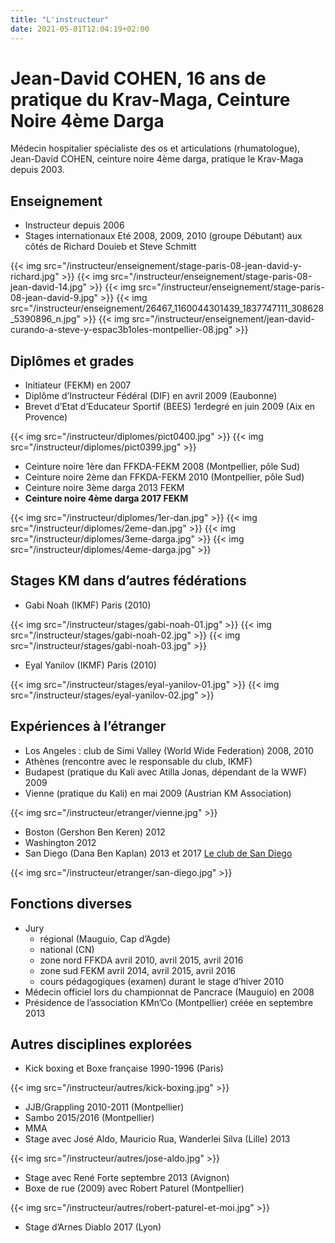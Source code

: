 ```yaml
---
title: "L'instructeur"
date: 2021-05-01T12:04:19+02:00
---
```


# Jean-David COHEN, 16 ans de pratique du Krav-Maga, Ceinture Noire 4ème Darga

Médecin hospitalier spécialiste des os et articulations (rhumatologue), Jean-David COHEN, ceinture noire 4ème darga, pratique le Krav-Maga depuis 2003.

## Enseignement

- Instructeur depuis 2006
- Stages internationaux Eté 2008, 2009, 2010 (groupe Débutant) aux côtés de Richard Douieb et Steve Schmitt

{{< img src="/instructeur/enseignement/stage-paris-08-jean-david-y-richard.jpg" >}}
{{< img src="/instructeur/enseignement/stage-paris-08-jean-david-14.jpg" >}}
{{< img src="/instructeur/enseignement/stage-paris-08-jean-david-9.jpg" >}}
{{< img src="/instructeur/enseignement/26467_1160044301439_1837747111_308628_5390896_n.jpg" >}}
{{< img src="/instructeur/enseignement/jean-david-curando-a-steve-y-espac3b1oles-montpellier-08.jpg" >}}

## Diplômes et grades

- Initiateur (FEKM) en 2007
- Diplôme d’Instructeur Fédéral (DIF) en avril 2009 (Eaubonne)
- Brevet d’Etat d’Educateur Sportif (BEES) 1erdegré en juin 2009 (Aix en Provence)

{{< img src="/instructeur/diplomes/pict0400.jpg" >}}
{{< img src="/instructeur/diplomes/pict0399.jpg" >}}

- Ceinture noire 1ère dan FFKDA-FEKM 2008 (Montpellier, pôle Sud)
- Ceinture noire 2ème dan FFKDA-FEKM 2010 (Montpellier, pôle Sud)
- Ceinture noire 3ème darga 2013 FEKM
- **Ceinture noire 4ème darga 2017 FEKM**

{{< img src="/instructeur/diplomes/1er-dan.jpg" >}}
{{< img src="/instructeur/diplomes/2eme-dan.jpg" >}}
{{< img src="/instructeur/diplomes/3eme-darga.jpg" >}}
{{< img src="/instructeur/diplomes/4eme-darga.jpg" >}}

## Stages KM dans d’autres fédérations

- Gabi Noah (IKMF) Paris (2010)

{{< img src="/instructeur/stages/gabi-noah-01.jpg" >}}
{{< img src="/instructeur/stages/gabi-noah-02.jpg" >}}
{{< img src="/instructeur/stages/gabi-noah-03.jpg" >}}

- Eyal Yanilov (IKMF) Paris (2010)

{{< img src="/instructeur/stages/eyal-yanilov-01.jpg" >}}
{{< img src="/instructeur/stages/eyal-yanilov-02.jpg" >}}

## Expériences à l’étranger

- Los Angeles : club de Simi Valley (World Wide Federation) 2008, 2010
- Athènes (rencontre avec le responsable du club, IKMF)
- Budapest (pratique du Kali avec Atilla Jonas, dépendant de la WWF) 2009
- Vienne (pratique du Kali) en mai 2009 (Austrian KM Association)

{{< img src="/instructeur/etranger/vienne.jpg" >}}

- Boston (Gershon Ben Keren) 2012
- Washington 2012
- San Diego (Dana Ben Kaplan) 2013 et 2017 [Le club de San Diego](https://www.kravmagasd.com/)

{{< img src="/instructeur/etranger/san-diego.jpg" >}}

## Fonctions diverses

- Jury
  - régional (Mauguio, Cap d’Agde)
  - national (CN)
  - zone nord FFKDA avril 2010, avril 2015, avril 2016
  - zone sud FEKM avril 2014, avril 2015, avril 2016
  - cours pédagogiques (examen) durant le stage d’hiver 2010
- Médecin officiel lors du championnat de Pancrace (Mauguio) en 2008
- Présidence de l’association KMn’Co (Montpellier) créée en septembre 2013

## Autres disciplines explorées

- Kick boxing et Boxe française 1990-1996 (Paris)

{{< img src="/instructeur/autres/kick-boxing.jpg" >}}

- JJB/Grappling 2010-2011 (Montpellier)
- Sambo 2015/2016 (Montpellier)
- MMA
- Stage avec José Aldo, Mauricio Rua, Wanderlei Silva (Lille) 2013

{{< img src="/instructeur/autres/jose-aldo.jpg" >}}

- Stage avec René Forte septembre 2013 (Avignon)
- Boxe de rue (2009) avec Robert Paturel (Montpellier)

{{< img src="/instructeur/autres/robert-paturel-et-moi.jpg" >}}

- Stage d’Arnes Diablo 2017 (Lyon)
